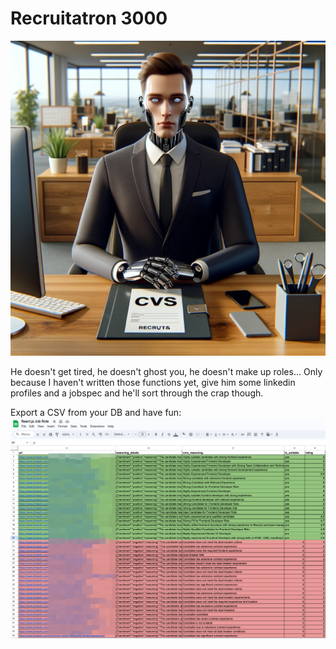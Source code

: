 # Recruitatron 3000
![](./recruitatron.png)

He doesn't get tired, he doesn't ghost you, he doesn't make up roles... Only because I haven't written those functions yet, give him some linkedin profiles and a jobspec and he'll sort through the crap though.


Export a CSV from your DB and have fun:
![](./output.png)
